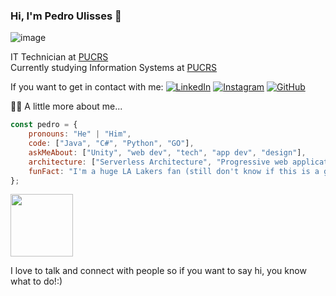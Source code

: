 ### Hi, I'm Pedro Ulisses 👋

![image](https://i.gifer.com/14Vb.gif)

IT Technician at [PUCRS](https://portal.pucrs.br/)  
Currently studying Information Systems at [PUCRS](https://portal.pucrs.br/)

If you want to get in contact with me:
[![LinkedIn](https://img.shields.io/badge/LinkedIn-0077B5?style=for-the-badge&logo=linkedin&logoColor=white)](https://www.linkedin.com/in/pedro-ulisses-reis-de-dorneles-6047a626b/)
[![Instagram](https://img.shields.io/badge/Instagram-E4405F?style=for-the-badge&logo=instagram&logoColor=white)](https://www.instagram.com/pedro_ulissesrd/)
[![GitHub](https://img.shields.io/badge/GitHub-100000?style=for-the-badge&logo=github&logoColor=white)](https://github.com/UlissesRD)

🙋‍♂️ A little more about me...
```js
const pedro = {
    pronouns: "He" | "Him",
    code: ["Java", "C#", "Python", "GO"],
    askMeAbout: ["Unity", "web dev", "tech", "app dev", "design"],
    architecture: ["Serverless Architecture", "Progressive web applications", "Single page applications"],
    funFact: "I'm a huge LA Lakers fan (still don't know if this is a good thing)"
};
```

<img src="https://github.com/UlissesRD/UlissesRD/assets/144186708/5b047ee2-de1e-4100-8a8e-ff9d6f4c469d" width="100" height="100">

 I love to talk and connect with people so if you want to say hi, you know what to do!:)
